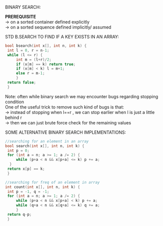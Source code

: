 BINARY SEARCH:

   **PREREQUISITE**  \
   -> on a sorted container defined explicitly\
   -> on a sorted sequence defined implicitly/ assumed
   
   STD B.SEARCH TO FIND IF A KEY EXISTS IN AN ARRAY:
   ```cpp
   bool bsearch(int x[], int n, int k) {
    int l = 0, r = n-1;
    while (l <= r) {
        int m = (l+r)/2;
        if (x[m] == k) return true;
        if (x[m] < k) l = m+1; 
        else r = m-1;
        }
    return false;
    }
   ```
   Note: often while binary search we may encounter bugs regarding stopping condition\
   One of the useful trick to remove such kind of bugs is that: \
   -> instead of stopping when l==r , we can stop earlier when l is just a little behind r\
   -> then we can just brute force check for the remaining values
   
   
   SOME ALTERNATIVE BINARY SEARCH IMPLEMENTATIONS:
   ```cpp
   //searching for an element in an array
   bool search(int x[], int n, int k) {
    int p = 0;
    for (int a = n; a >= 1; a /= 2) {
        while (p+a < n && x[p+a] <= k) p += a;
     }
    return x[p] == k;
    }
   
   //searching for freq of an element in array
   int count(int x[], int n, int k) {
    int p = -1, q = -1;
    for (int a = n; a >= 1; a /= 2) {
        while (p+a < n && x[p+a] < k) p += a;
        while (q+a < n && x[q+a] <= k) q += a;
        }
    return q-p;
    }
